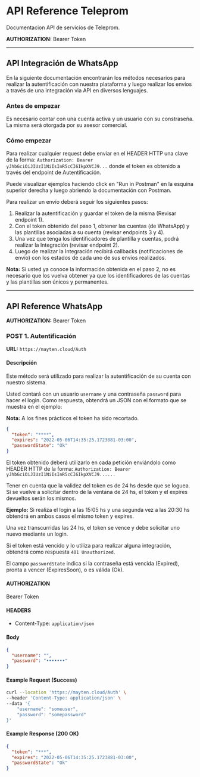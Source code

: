 # API Reference Teleprom

Documentacion API de servicios de Teleprom.

**AUTHORIZATION:** Bearer Token

---

## API Integración de WhatsApp

En la siguiente documentación encontrarán los métodos necesarios para realizar la autentificación con nuestra plataforma y luego realizar los envios a través de una integración via API en diversos lenguajes.

### Antes de empezar

Es necesario contar con una cuenta activa y un usuario con su constraseña. La misma será otorgada por su asesor comercial.

### Cómo empezar

Para realizar cualquier request debe enviar en el HEADER HTTP una clave de la forma: `Authorization: Bearer yJhbGciOiJIUzI1NiIsInR5cCI6IkpXVCJ9...` donde el token es obtenido a través del endpoint de Autentificación.

Puede visualizar ejemplos haciendo click en "Run in Postman" en la esquina superior derecha y luego abriendo la documentación con Postman.

Para realizar un envío deberá seguir los siguientes pasos:

1. Realizar la autentificación y guardar el token de la misma (Revisar endpoint 1).
2. Con el token obtenido del paso 1, obtener las cuentas (de WhatsApp) y las plantillas asociadas a su cuenta (revisar endpoints 3 y 4).
3. Una vez que tenga los identificadores de plantilla y cuentas, podrá realizar la Integración (revisar endpoint 2).
4. Luego de realizar la Integración recibirá callbacks (notificaciones de envío) con los estados de cada uno de sus envíos realizados.

**Nota:** Si usted ya conoce la información obtenida en el paso 2, no es necesario que los vuelva obtener ya que los identificadores de las cuentas y las plantillas son únicos y permanentes.

---

## API Reference WhatsApp

**AUTHORIZATION:** Bearer Token

### POST 1. Autentificación

**URL:** `https://mayten.cloud/Auth`

#### Descripción

Este método será utilizado para realizar la autentificación de su cuenta con nuestro sistema.

Usted contará con un usuario `username` y una contraseña `password` para hacer el login. Como respuesta, obtendrá un JSON con el formato que se muestra en el ejemplo:

**Nota:** A los fines prácticos el token ha sido recortado.

```json
{
  "token": "****",
  "expires": "2022-05-06T14:35:25.1723881-03:00",
  "passwordState": "Ok"
}
```

El token obtenido deberá utilizarlo en cada petición enviándolo como HEADER HTTP de la forma: `Authorization: Bearer yJhbGciOiJIUzI1NiIsInR5cCI6IkpXVCJ9......`

Tener en cuenta que la validez del token es de 24 hs desde que se loguea. Si se vuelve a solicitar dentro de la ventana de 24 hs, el token y el expires devueltos serán los mismos.

**Ejemplo:** Si realiza el login a las 15:05 hs y una segunda vez a las 20:30 hs obtendrá en ambos casos el mismo token y expires.

Una vez transcurridas las 24 hs, el token se vence y debe solicitar uno nuevo mediante un login.

Si el token está vencido y lo utiliza para realizar alguna integración, obtendrá como respuesta `401 Unauthorized`.

El campo `passwordState` indica si la contraseña está vencida (Expired), pronta a vencer (ExpiresSoon), o es válida (Ok).

#### AUTHORIZATION

Bearer Token

#### HEADERS

- Content-Type: `application/json`

#### Body

```json
{
  "username": "",
  "password": "•••••••"
}
```

#### Example Request (Success)

```bash
curl --location 'https://mayten.cloud/Auth' \
--header 'Content-Type: application/json' \
--data '{
    "username": "someuser",
    "password": "somepassword"
}'
```

#### Example Response (200 OK)

```json
{
  "token": "***",
  "expires": "2022-05-06T14:35:25.1723881-03:00",
  "passwordState": "Ok"
}
```

